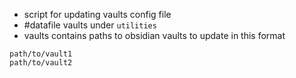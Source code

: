 - script for updating vaults config file
- #datafile vaults under `utilities`
- vaults contains paths to obsidian vaults to update in this format
```
path/to/vault1
path/to/vault2

```
